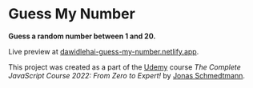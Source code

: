# Guess My Number

**Guess a random number between 1 and 20.**

Live preview at [dawidlehai-guess-my-number.netlify.app](https://dawidlehai-guess-my-number.netlify.app/).

This project was created as a part of the [Udemy](https://www.udemy.com/ 'Udemy') course _The Complete JavaScript Course 2022: From Zero to Expert!_ by [Jonas Schmedtmann](https://twitter.com/jonasschmedtman 'Jonas Schmedtmann on Twitter').

